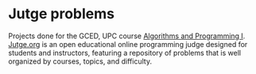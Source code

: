 # Jutge problems 
Projects done for the GCED, UPC course [Algorithms and Programming I](https://www.fib.upc.edu/ca/estudis/graus/grau-en-ciencia-i-enginyeria-de-dades/pla-destudis/assignatures/AP1-GCED). [Jutge.org](https://jutge.org/) is an open educational online programming judge designed for students and instructors, featuring a repository of problems that is well organized by courses, topics, and difficulty.
